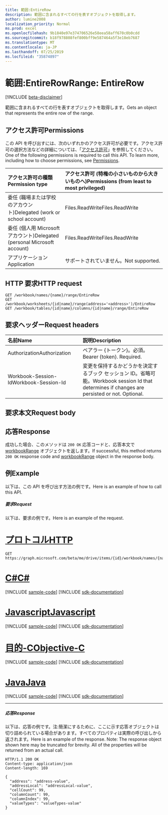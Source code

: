 ```yaml
---
title: 範囲:EntireRow
description: 範囲に含まれるすべての行を表すオブジェクトを取得します。
author: lumine2008
localization_priority: Normal
ms.prod: excel
ms.openlocfilehash: 9b1840e97e374706526e58eea58aff670c0b0cdd
ms.sourcegitcommit: b18f978808fef800bff9e587464a5f3e18eb7687
ms.translationtype: MT
ms.contentlocale: ja-JP
ms.lasthandoff: 07/25/2019
ms.locfileid: "35874897"
---
```

# <a name="range-entirerow"></a><span data-ttu-id="e0213-103">範囲:EntireRow</span><span class="sxs-lookup"><span data-stu-id="e0213-103">Range: EntireRow</span></span>

[!INCLUDE [beta-disclaimer](../../includes/beta-disclaimer.md)]

<span data-ttu-id="e0213-104">範囲に含まれるすべての行を表すオブジェクトを取得します。</span><span class="sxs-lookup"><span data-stu-id="e0213-104">Gets an object that represents the entire row of the range.</span></span>
## <a name="permissions"></a><span data-ttu-id="e0213-105">アクセス許可</span><span class="sxs-lookup"><span data-stu-id="e0213-105">Permissions</span></span>
<span data-ttu-id="e0213-p101">この API を呼び出すには、次のいずれかのアクセス許可が必要です。アクセス許可の選択方法などの詳細については、「[アクセス許可](/graph/permissions-reference)」を参照してください。</span><span class="sxs-lookup"><span data-stu-id="e0213-p101">One of the following permissions is required to call this API. To learn more, including how to choose permissions, see [Permissions](/graph/permissions-reference).</span></span>

|<span data-ttu-id="e0213-108">アクセス許可の種類</span><span class="sxs-lookup"><span data-stu-id="e0213-108">Permission type</span></span>      | <span data-ttu-id="e0213-109">アクセス許可 (特権の小さいものから大きいものへ)</span><span class="sxs-lookup"><span data-stu-id="e0213-109">Permissions (from least to most privileged)</span></span>              |
|:--------------------|:---------------------------------------------------------|
|<span data-ttu-id="e0213-110">委任 (職場または学校のアカウント)</span><span class="sxs-lookup"><span data-stu-id="e0213-110">Delegated (work or school account)</span></span> | <span data-ttu-id="e0213-111">Files.ReadWrite</span><span class="sxs-lookup"><span data-stu-id="e0213-111">Files.ReadWrite</span></span>    |
|<span data-ttu-id="e0213-112">委任 (個人用 Microsoft アカウント)</span><span class="sxs-lookup"><span data-stu-id="e0213-112">Delegated (personal Microsoft account)</span></span> | <span data-ttu-id="e0213-113">Files.ReadWrite</span><span class="sxs-lookup"><span data-stu-id="e0213-113">Files.ReadWrite</span></span>    |
|<span data-ttu-id="e0213-114">アプリケーション</span><span class="sxs-lookup"><span data-stu-id="e0213-114">Application</span></span> | <span data-ttu-id="e0213-115">サポートされていません。</span><span class="sxs-lookup"><span data-stu-id="e0213-115">Not supported.</span></span> |

## <a name="http-request"></a><span data-ttu-id="e0213-116">HTTP 要求</span><span class="sxs-lookup"><span data-stu-id="e0213-116">HTTP request</span></span>
<!-- { "blockType": "ignored" } -->
```http
GET /workbook/names/{name}/range/EntireRow
GET /workbook/worksheets/{id|name}/range(address='<address>')/EntireRow
GET /workbook/tables/{id|name}/columns/{id|name}/range/EntireRow

```
## <a name="request-headers"></a><span data-ttu-id="e0213-117">要求ヘッダー</span><span class="sxs-lookup"><span data-stu-id="e0213-117">Request headers</span></span>
| <span data-ttu-id="e0213-118">名前</span><span class="sxs-lookup"><span data-stu-id="e0213-118">Name</span></span>       | <span data-ttu-id="e0213-119">説明</span><span class="sxs-lookup"><span data-stu-id="e0213-119">Description</span></span>|
|:---------------|:----------|
| <span data-ttu-id="e0213-120">Authorization</span><span class="sxs-lookup"><span data-stu-id="e0213-120">Authorization</span></span>  | <span data-ttu-id="e0213-p102">ベアラー {トークン}。必須。</span><span class="sxs-lookup"><span data-stu-id="e0213-p102">Bearer {token}. Required.</span></span> |
| <span data-ttu-id="e0213-123">Workbook-Session-Id</span><span class="sxs-lookup"><span data-stu-id="e0213-123">Workbook-Session-Id</span></span>  | <span data-ttu-id="e0213-p103">変更を保持するかどうかを決定するブック セッション ID。省略可能。</span><span class="sxs-lookup"><span data-stu-id="e0213-p103">Workbook session Id that determines if changes are persisted or not. Optional.</span></span>|

## <a name="request-body"></a><span data-ttu-id="e0213-126">要求本文</span><span class="sxs-lookup"><span data-stu-id="e0213-126">Request body</span></span>

## <a name="response"></a><span data-ttu-id="e0213-127">応答</span><span class="sxs-lookup"><span data-stu-id="e0213-127">Response</span></span>

<span data-ttu-id="e0213-128">成功した場合、このメソッドは `200 OK` 応答コードと、応答本文で [workbookRange](../resources/workbookrange.md) オブジェクトを返します。</span><span class="sxs-lookup"><span data-stu-id="e0213-128">If successful, this method returns `200 OK` response code and [workbookRange](../resources/workbookrange.md) object in the response body.</span></span>

## <a name="example"></a><span data-ttu-id="e0213-129">例</span><span class="sxs-lookup"><span data-stu-id="e0213-129">Example</span></span>
<span data-ttu-id="e0213-130">以下は、この API を呼び出す方法の例です。</span><span class="sxs-lookup"><span data-stu-id="e0213-130">Here is an example of how to call this API.</span></span>
##### <a name="request"></a><span data-ttu-id="e0213-131">要求</span><span class="sxs-lookup"><span data-stu-id="e0213-131">Request</span></span>
<span data-ttu-id="e0213-132">以下は、要求の例です。</span><span class="sxs-lookup"><span data-stu-id="e0213-132">Here is an example of the request.</span></span>

# <a name="httptabhttp"></a>[<span data-ttu-id="e0213-133">プロトコル</span><span class="sxs-lookup"><span data-stu-id="e0213-133">HTTP</span></span>](#tab/http)
<!-- {
  "blockType": "request",
  "name": "range_entirerow"
}-->
```http
GET https://graph.microsoft.com/beta/me/drive/items/{id}/workbook/names/{name}/range/EntireRow
```
# <a name="ctabcsharp"></a>[<span data-ttu-id="e0213-134">C#</span><span class="sxs-lookup"><span data-stu-id="e0213-134">C#</span></span>](#tab/csharp)
[!INCLUDE [sample-code](../includes/snippets/csharp/range-entirerow-csharp-snippets.md)]
[!INCLUDE [sdk-documentation](../includes/snippets/snippets-sdk-documentation-link.md)]

# <a name="javascripttabjavascript"></a>[<span data-ttu-id="e0213-135">Javascript</span><span class="sxs-lookup"><span data-stu-id="e0213-135">Javascript</span></span>](#tab/javascript)
[!INCLUDE [sample-code](../includes/snippets/javascript/range-entirerow-javascript-snippets.md)]
[!INCLUDE [sdk-documentation](../includes/snippets/snippets-sdk-documentation-link.md)]

# <a name="objective-ctabobjc"></a>[<span data-ttu-id="e0213-136">目的-C</span><span class="sxs-lookup"><span data-stu-id="e0213-136">Objective-C</span></span>](#tab/objc)
[!INCLUDE [sample-code](../includes/snippets/objc/range-entirerow-objc-snippets.md)]
[!INCLUDE [sdk-documentation](../includes/snippets/snippets-sdk-documentation-link.md)]

# <a name="javatabjava"></a>[<span data-ttu-id="e0213-137">Java</span><span class="sxs-lookup"><span data-stu-id="e0213-137">Java</span></span>](#tab/java)
[!INCLUDE [sample-code](../includes/snippets/java/range-entirerow-java-snippets.md)]
[!INCLUDE [sdk-documentation](../includes/snippets/snippets-sdk-documentation-link.md)]

---


##### <a name="response"></a><span data-ttu-id="e0213-138">応答</span><span class="sxs-lookup"><span data-stu-id="e0213-138">Response</span></span>
<span data-ttu-id="e0213-p104">以下は、応答の例です。注:簡潔にするために、ここに示す応答オブジェクトは切り詰められている場合があります。すべてのプロパティは実際の呼び出しから返されます。</span><span class="sxs-lookup"><span data-stu-id="e0213-p104">Here is an example of the response. Note: The response object shown here may be truncated for brevity. All of the properties will be returned from an actual call.</span></span>
<!-- {
  "blockType": "response",
  "truncated": true,
  "@odata.type": "microsoft.graph.workbookRange"
} -->
```http
HTTP/1.1 200 OK
Content-type: application/json
Content-length: 169

{
  "address": "address-value",
  "addressLocal": "addressLocal-value",
  "cellCount": 99,
  "columnCount": 99,
  "columnIndex": 99,
  "valueTypes": "valueTypes-value"
}
```

<!-- uuid: 8fcb5dbc-d5aa-4681-8e31-b001d5168d79
2015-10-25 14:57:30 UTC -->
<!--
{
  "type": "#page.annotation",
  "description": "Range: EntireRow",
  "keywords": "",
  "section": "documentation",
  "tocPath": "",
  "suppressions": [
  ]
}
-->
